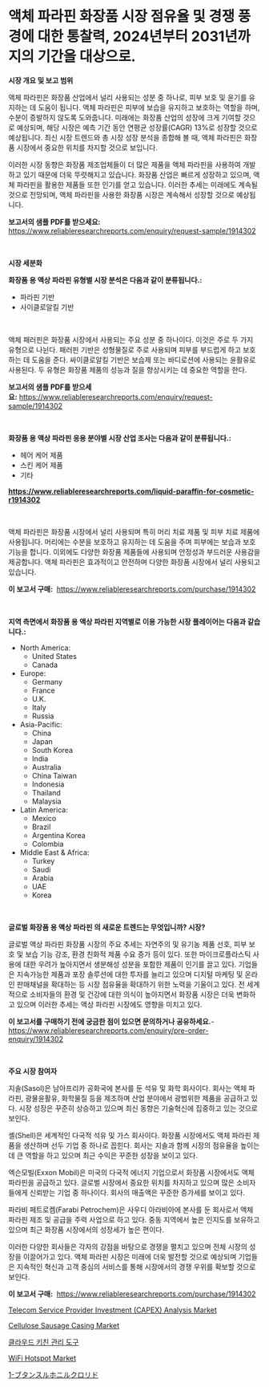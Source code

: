 <p><h1>액체 파라핀 화장품 시장 점유율 및 경쟁 풍경에 대한 통찰력, 2024년부터 2031년까지의 기간을 대상으로.</h1></p><p><strong>시장 개요 및 보고 범위</strong></p>
<p><p>액체 파라핀은 화장품 산업에서 널리 사용되는 성분 중 하나로, 피부 보호 및 윤기를 유지하는 데 도움이 됩니다. 액체 파라핀은 피부에 보습을 유지하고 보호하는 역할을 하며, 수분이 증발하지 않도록 도와줍니다. 미래에는 화장품 산업의 성장에 크게 기여할 것으로 예상되며, 해당 시장은 예측 기간 동안 연평균 성장률(CAGR) 13%로 성장할 것으로 예상됩니다. 최신 시장 트렌드와 총 시장 성장 분석을 종합해 볼 때, 액체 파라핀은 화장품 시장에서 중요한 위치를 차지할 것으로 보입니다.</p><p>이러한 시장 동향은 화장품 제조업체들이 더 많은 제품을 액체 파라핀을 사용하여 개발하고 있기 때문에 더욱 뚜렷해지고 있습니다. 화장품 산업은 빠르게 성장하고 있으며, 액체 파라핀을 활용한 제품들 또한 인기를 얻고 있습니다. 이러한 추세는 미래에도 계속될 것으로 전망되며, 액체 파라핀을 사용한 화장품 시장은 계속해서 성장할 것으로 예상됩니다.</p></p>
<p><strong>보고서의 샘플 PDF를 받으세요:</strong> <a href="https://www.reliableresearchreports.com/enquiry/request-sample/1914302">https://www.reliableresearchreports.com/enquiry/request-sample/1914302</a></p>
<p>&nbsp;</p>
<p><strong>시장 세분화</strong></p>
<p><strong>화장품 용 액상 파라핀 유형별 시장 분석은 다음과 같이 분류됩니다.:</strong></p>
<p><ul><li>파라핀 기반</li><li>사이클로알킬 기반</li></ul></p>
<p>&nbsp;</p>
<p><p>액체 패러핀은 화장품 시장에서 사용되는 주요 성분 중 하나이다. 이것은 주로 두 가지 유형으로 나뉜다. 패러핀 기반은 성형물질로 주로 사용되며 피부를 부드럽게 하고 보호하는 데 도움을 준다. 싸이클로알킬 기반은 보습제 또는 바디로션에 사용되는 윤활유로 사용된다. 두 유형은 화장품 제품의 성능과 질을 향상시키는 데 중요한 역할을 한다.</p></p>
<p><strong>보고서의 샘플 PDF를 받으세요:</strong>&nbsp;<a href="https://www.reliableresearchreports.com/enquiry/request-sample/1914302">https://www.reliableresearchreports.com/enquiry/request-sample/1914302</a></p>
<p>&nbsp;</p>
<p><strong> 화장품 용 액상 파라핀 응용 분야별 시장 산업 조사는 다음과 같이 분류됩니다.:</strong></p>
<p><ul><li>헤어 케어 제품</li><li>스킨 케어 제품</li><li>기타</li></ul></p>
<p><strong><a href="https://www.reliableresearchreports.com/liquid-paraffin-for-cosmetic-r1914302">https://www.reliableresearchreports.com/liquid-paraffin-for-cosmetic-r1914302</a></strong></p>
<p>&nbsp;</p>
<p><p>액체 파라핀은 화장품 시장에서 널리 사용되며 특히 머리 치료 제품 및 피부 치료 제품에 사용됩니다. 머리에는 수분을 보호하고 유지하는 데 도움을 주며 피부에는 보습과 보호 기능을 합니다. 이외에도 다양한 화장품 제품들에 사용되며 안정성과 부드러운 사용감을 제공합니다. 액체 파라핀은 효과적이고 안전하며 다양한 화장품 시장에서 널리 사용되고 있습니다.</p></p>
<p><strong>이 보고서 구매:</strong>&nbsp; <a href="https://www.reliableresearchreports.com/purchase/1914302">https://www.reliableresearchreports.com/purchase/1914302</a></p>
<p>&nbsp;</p>
<p><strong>지역 측면에서 화장품 용 액상 파라핀 지역별로 이용 가능한 시장 플레이어는 다음과 같습니다.:</strong></p>
<p><ul>
    <li>
        North America:
        <ul>
            <li>United States</li>
            <li>Canada</li>
        </ul>
    </li>
    <li>
        Europe:
        <ul>
            <li>Germany</li>
            <li>France</li>
            <li>U.K.</li>
            <li>Italy</li>
            <li>Russia</li>
        </ul>
    </li>
    <li>
        Asia-Pacific:
        <ul>
            <li>China</li>
            <li>Japan</li>
            <li>South Korea</li>
            <li>India</li>
            <li>Australia</li>
            <li>China Taiwan</li>
            <li>Indonesia</li>
            <li>Thailand</li>
            <li>Malaysia</li>
        </ul>
    </li>
    <li>
        Latin America:
        <ul>
            <li>Mexico</li>
            <li>Brazil</li>
            <li>Argentina Korea</li>
            <li>Colombia</li>
        </ul>
    </li>
    <li>
        Middle East & Africa:
        <ul>
            <li>Turkey</li>
            <li>Saudi</li>
            <li>Arabia</li>
            <li>UAE</li>
            <li>Korea</li>
        </ul>
    </li>
    </ul></p>
<p>&nbsp;</p>
<p><strong>글로벌 화장품 용 액상 파라핀 의 새로운 트렌드는 무엇입니까? 시장?</strong></p>
<p><p>글로벌 액상 파라핀 화장품 시장의 주요 추세는 자연주의 및 유기농 제품 선호, 피부 보호 및 보습 기능 강조, 환경 친화적 제품 수요 증가 등이 있다. 또한 마이크로플라스틱 사용에 대한 우려가 높아지면서 생분해성 성분을 포함한 제품이 인기를 끌고 있다. 기업들은 지속가능한 제품과 포장 솔루션에 대한 투자를 늘리고 있으며 디지털 마케팅 및 온라인 판매채널을 확대하는 등 시장 점유율을 확대하기 위한 노력을 기울이고 있다. 전 세계적으로 소비자들의 환경 및 건강에 대한 의식이 높아지면서 화장품 시장은 더욱 변화하고 있으며 이러한 추세는 액상 파라핀 시장에도 영향을 미치고 있다.</p></p>
<p><strong>이 보고서를 구매하기 전에 궁금한 점이 있으면 문의하거나 공유하세요.</strong>- <a href="https://www.reliableresearchreports.com/enquiry/pre-order-enquiry/1914302">https://www.reliableresearchreports.com/enquiry/pre-order-enquiry/1914302</a></p>
<p>&nbsp;</p>
<p><strong>주요 시장 참여자</strong></p>
<p><p>지솔(Sasol)은 남아프리카 공화국에 본사를 둔 석유 및 화학 회사이다. 회사는 액체 파라핀, 광물윤활유, 화학물질 등을 제조하며 산업 분야에서 광범위한 제품을 공급하고 있다. 시장 성장은 꾸준히 상승하고 있으며 최신 동향은 기술혁신에 집중하고 있는 것으로 보인다.</p><p>셸(Shell)은 세계적인 다국적 석유 및 가스 회사이다. 화장품 시장에서도 액체 파라핀 제품을 생산하며 선두 기업 중 하나로 꼽힌다. 회사는 지솔과 함께 시장의 점유율을 높이는 데 큰 역할을 하고 있으며 최근 수익은 꾸준한 성장을 보이고 있다.</p><p>엑슨모빌(Exxon Mobil)은 미국의 다국적 에너지 기업으로서 화장품 시장에서도 액체 파라핀을 공급하고 있다. 글로벌 시장에서 중요한 위치를 차지하고 있으며 많은 소비자들에게 신뢰받는 기업 중 하나이다. 회사의 매출액은 꾸준한 증가세를 보이고 있다.</p><p>파라비 페트로켐(Farabi Petrochem)은 사우디 아라비아에 본사를 둔 회사로서 액체 파라핀 제조 및 공급을 주력 사업으로 하고 있다. 중동 지역에서 높은 인지도를 보유하고 있으며 최근 화장품 시장에서의 성장세가 높은 편이다.</p><p>이러한 다양한 회사들은 각자의 강점을 바탕으로 경쟁을 펼치고 있으며 전체 시장의 성장을 이끌어가고 있다. 액체 파라핀 시장은 미래에 더욱 발전할 것으로 예상되며 기업들은 지속적인 혁신과 고객 중심의 서비스를 통해 시장에서의 경쟁 우위를 확보할 것으로 보인다.</p></p>
<p><strong>이 보고서 구매:</strong>&nbsp;&nbsp;<a href="https://www.reliableresearchreports.com/purchase/1914302">https://www.reliableresearchreports.com/purchase/1914302</a></p>
<p><p><a href="https://github.com/mabutironaldo/Market-Research-Report-List-4/blob/main/telecom-service-provider-investment-capex-analysis-market.md">Telecom Service Provider Investment (CAPEX) Analysis Market</a></p><p><a href="https://issuu.com/reportprime-2/docs/cellulose-sausage-casing-market-size-2030.pptx">Cellulose Sausage Casing Market</a></p><p><a href="https://github.com/airdroplover110/Market-Research-Report-List-1/blob/main/8748285107492.md">클라우드 키친 관리 도구</a></p><p><a href="https://github.com/Valeridd446677/Market-Research-Report-List-1/blob/main/wifi-hotspot-market.md">WiFi Hotspot Market</a></p><p><a href="https://github.com/decker5351/Market-Research-Report-List-1/blob/main/3138583112642.md">1-ブタンスルホニルクロリド</a></p></p>